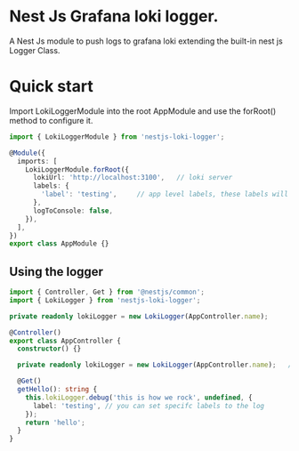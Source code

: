 # Nest Js Grafana loki logger.

A Nest Js module to push logs to grafana loki extending the built-in nest js Logger Class.

# Quick start
Import LokiLoggerModule into the root AppModule and use the forRoot() method to configure it.

```typescript
import { LokiLoggerModule } from 'nestjs-loki-logger';

@Module({
  imports: [
    LokiLoggerModule.forRoot({
      lokiUrl: 'http://localhost:3100',   // loki server
      labels: {
        'label': 'testing',     // app level labels, these labels will be attached to every log in the application
      },
      logToConsole: false,
    }),
  ],
})
export class AppModule {}
```

## Using the logger
```typescript
import { Controller, Get } from '@nestjs/common';
import { LokiLogger } from 'nestjs-loki-logger';

private readonly lokiLogger = new LokiLogger(AppController.name);

@Controller()
export class AppController {
  constructor() {}

  private readonly lokiLogger = new LokiLogger(AppController.name);   // adds context label

  @Get()
  getHello(): string {
    this.lokiLogger.debug('this is how we rock', undefined, {
      label: 'testing', // you can set specifc labels to the log
    });
    return 'hello';
  }
}
```
